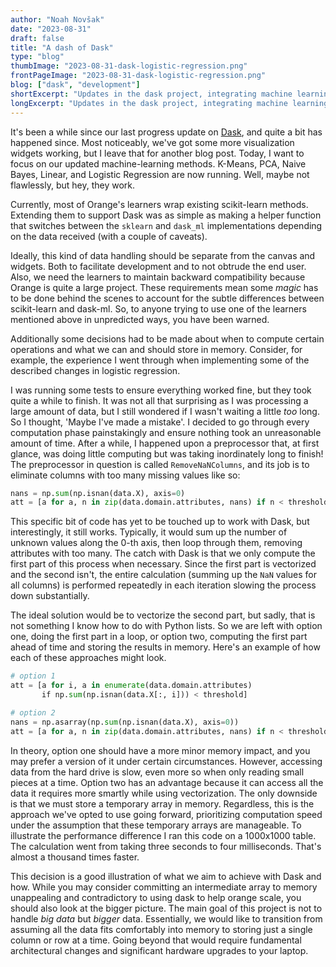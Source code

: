 ```yaml
---
author: "Noah Novšak"
date: "2023-08-31"
draft: false
title: "A dash of Dask"
type: "blog"
thumbImage: "2023-08-31-dask-logistic-regression.png"
frontPageImage: "2023-08-31-dask-logistic-regression.png"
blog: ["dask", "development"]
shortExcerpt: "Updates in the dask project, integrating machine learning methods and enhancing efficiency in a data preprocessor."
longExcerpt: "Updates in the dask project, integrating machine learning methods and enhancing efficiency in a data preprocessor."
---
```


It's been a while since our last progress update on [Dask](/blog/2022-12-13-dask-table), and quite a bit has happened since. Most noticeably, we've got some more visualization widgets working, but I leave that for another blog post. Today, I want to focus on our updated machine-learning methods. K-Means, PCA, Naive Bayes, Linear, and Logistic Regression are now running. Well, maybe not flawlessly, but hey, they work.

Currently, most of Orange's learners wrap existing scikit-learn methods. Extending them to support Dask was as simple as making a helper function that switches between the `sklearn` and `dask_ml` implementations depending on the data received (with a couple of caveats).

Ideally, this kind of data handling should be separate from the canvas and widgets. Both to facilitate development and to not obtrude the end user. Also, we need the learners to maintain backward compatibility because Orange is quite a large project. These requirements mean some *magic* has to be done behind the scenes to account for the subtle differences between scikit-learn and dask-ml. So, to anyone trying to use one of the learners mentioned above in unpredicted ways, you have been warned.

Additionally some decisions had to be made about when to compute certain operations and what we can and should store in memory. Consider, for example, the experience I went through when implementing some of the described changes in logistic regression.

I was running some tests to ensure everything worked fine, but they took quite a while to finish. It was not all that surprising as I was processing a large amount of data, but I still wondered if I wasn't waiting a little _too_ long.  So I thought, 'Maybe I've made a mistake'. I decided to go through every computation phase painstakingly and ensure nothing took an unreasonable amount of time. After a while, I happened upon a preprocessor that, at first glance, was doing little computing but was taking inordinately long to finish! The preprocessor in question is called `RemoveNaNColumns`, and its job is to eliminate columns with too many missing values like so:

```python
nans = np.sum(np.isnan(data.X), axis=0)
att = [a for a, n in zip(data.domain.attributes, nans) if n < threshold]
```

This specific bit of code has yet to be touched up to work with Dask, but interestingly, it still works. Typically, it would sum up the number of unknown values along the 0-th axis, then loop through them, removing attributes with too many. The catch with Dask is that we only compute the first part of this process when necessary. Since the first part is vectorized and the second isn't, the entire calculation (summing up the `NaN` values for all columns) is performed repeatedly in each iteration slowing the process down substantially.

The ideal solution would be to vectorize the second part, but sadly, that is not something I know how to do with Python lists. So we are left with option one, doing the first part in a loop, or option two, computing the first part ahead of time and storing the results in memory. Here's an example of how each of these approaches might look.

```python
# option 1
att = [a for i, a in enumerate(data.domain.attributes)
       if np.sum(np.isnan(data.X[:, i])) < threshold]

# option 2
nans = np.asarray(np.sum(np.isnan(data.X), axis=0))
att = [a for a, n in zip(data.domain.attributes, nans) if n < threshold]
```

In theory, option one should have a more minor memory impact, and you may prefer a version of it under certain circumstances. However, accessing data from the hard drive is slow, even more so when only reading small pieces at a time. Option two has an advantage because it can access all the data it requires more smartly while using vectorization. The only downside is that we must store a temporary array in memory. Regardless, this is the approach we've opted to use going forward, prioritizing computation speed under the assumption that these temporary arrays are manageable. To illustrate the performance difference I ran this code on a 1000x1000 table. The calculation went from taking three seconds to four milliseconds. That's almost a thousand times faster.

This decision is a good illustration of what we aim to achieve with Dask and how. While you may consider committing an intermediate array to memory unappealing and contradictory to using dask to help orange scale, you should also look at the bigger picture. The main goal of this project is not to handle *big data* but *bigger* data. Essentially, we would like to transition from assuming all the data fits comfortably into memory to storing just a single column or row at a time. Going beyond that would require fundamental architectural changes and significant hardware upgrades to your laptop.
